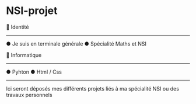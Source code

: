# NSI-projet

🧑 Identité
_____________
● Je suis en terminale générale 
● Spécialité Maths et NSI


👾 Informatique 
_____________
● Pyhton
● Html / Css
_____________
Ici seront déposés mes différents projets liés à ma spécialité NSI ou des travaux personnels
